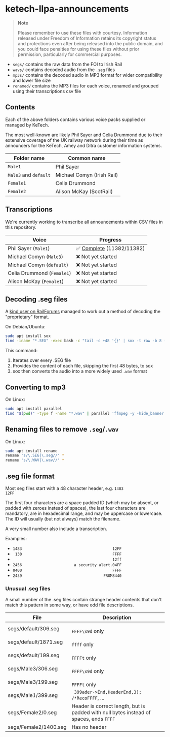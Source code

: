 # ketech-llpa-announcements

> **Note**
>
> Please remember to use these files with courtesy. Information released under Freedom of Information retains its copyright status and protections even after being released into the public domain, and you could face penalties for using these files without prior permission, particularly for commercial purposes.

- `segs/` contains the raw data from the FOI to Irish Rail
- `wavs/` contains decoded audio from the `.seg` files
- `mp3s/` contains the decoded audio in MP3 format for wider compatibility and lower file size
- `renamed/` contains the MP3 files for each voice, renamed and grouped using their transcriptions csv file

## Contents

Each of the above folders contains various voice packs supplied or managed by KeTech.

The most well-known are likely Phil Sayer and Celia Drummond due to their extensive coverage of the
UK railway network during their time as announcers for the KeTech, Amey and Ditra customer information
systems.

| Folder name           | Common name                |
| --------------------- | -------------------------- |
| `Male1`               | Phil Sayer                 |
| `Male3` and `default` | Michael Comyn (Irish Rail) |
| `Female1`             | Celia Drummond             |
| `Female2`             | Alison McKay (ScotRail)    |

## Transcriptions

We're currently working to transcribe all announcements within CSV files in this repository.

| Voice                      | Progress                                                |
| -------------------------- | ------------------------------------------------------- |
| Phil Sayer (`Male1`)       | ✅ [Complete](./Male1_transcriptions.csv) (11382/11382) |
| Michael Comyn (`Male3`)    | ❌ Not yet started                                      |
| Michael Comyn (`default`)  | ❌ Not yet started                                      |
| Celia Drummond (`Female1`) | ❌ Not yet started                                      |
| Alison McKay (`Female1`)   | ❌ Not yet started                                      |

## Decoding .seg files

A [kind user on RailForums](https://www.railforums.co.uk/threads/ketech-cellia-drummond-and-only-woman-announcements-publicly-availible.254181/page-2#post-6406413) managed to work out a method of decoding the "proprietary" format.

On Debian/Ubuntu:

```bash
sudo apt install sox
find -iname "*.SEG" -exec bash -c "tail -c +48 '{}' | sox -t raw -b 8 -r 16000 -e a-law -X - '{}.wav'" \;
```

This command:

1. Iterates over every .SEG file
2. Provides the content of each file, skipping the first 48 bytes, to sox
3. sox then converts the audio into a more widely used `.wav` format

## Converting to mp3

On Linux:

```bash
sudo apt install parallel
find "$(pwd)" -type f -name "*.wav" | parallel 'ffmpeg -y -hide_banner -loglevel error -i "{}" -q:a 0 "$(dirname "{}")/$(basename "{}" .wav).mp3"'
```

## Renaming files to remove `.seg`/`.wav`

On Linux:

```bash
sudo apt install rename
rename 's/\.SEG|\.seg//' *
rename 's/\.WAV|\.wav//' *
```

## .seg file format

Most seg files start with a 48 character header, e.g.
`1483                                        12FF`

The first four characters are a space padded ID (which may be absent, or padded
with zeroes instead of spaces), the last four characters are mandatory, are in
hexadecimal range, and may be uppercase or lowercase. The ID will usually (but
not always) match the filename.

A very small number also include a transcription.

Examples:

- `1483                                        12FF`
- ` 130                                        FFFF`
- `                                            12ff`
- `2456                       a security alert.04FF`
- `0400                                        FFFF`
- `2439                                    FROM8440`

### Unusual .seg files

A small number of the .seg files contain strange header contents that don't
match this pattern in some way, or have odd file descriptions.

| File                  | Description                                                                            |
| --------------------- | -------------------------------------------------------------------------------------- |
| segs/default/306.seg  | `                                            FFFF\x9d` only                            |
| segs/default/1871.seg | `                                            ffff` only                                |
| segs/default/199.seg  | `                                            FFFFt` only                               |
| segs/Male3/306.seg    | `                                            FFFF\x9d` only                            |
| segs/Male3/199.seg    | `                                            FFFFt` only                               |
| segs/Male1/399.seg    | ` 399ader->End,HeaderEnd,3);           /*RecoFFFF`, ...                                |
| segs/Female2/0.seg    | Header is correct length, but is padded with null bytes instead of spaces, ends `FFFF` |
| segs/Female2/1400.seg | Has no header                                                                          |
